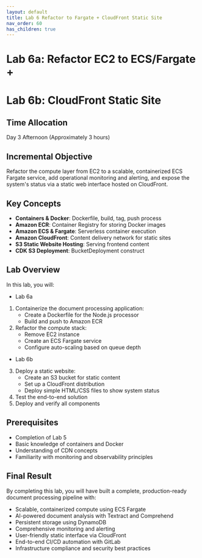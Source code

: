 ```yaml
---
layout: default
title: Lab 6 Refactor to Fargate + CloudFront Static Site
nav_order: 60
has_children: true
---
```


# Lab 6a: Refactor EC2 to ECS/Fargate + 
# Lab 6b: CloudFront Static Site

## Time Allocation
Day 3 Afternoon (Approximately 3 hours)

## Incremental Objective
Refactor the compute layer from EC2 to a scalable, containerized ECS Fargate service, add operational monitoring and alerting, and expose the system's status via a static web interface hosted on CloudFront.

## Key Concepts

- **Containers & Docker**: Dockerfile, build, tag, push process
- **Amazon ECR**: Container Registry for storing Docker images
- **Amazon ECS & Fargate**: Serverless container execution
- **Amazon CloudFront**: Content delivery network for static sites
- **S3 Static Website Hosting**: Serving frontend content
- **CDK S3 Deployment**: BucketDeployment construct

## Lab Overview

In this lab, you will:

* Lab 6a
1. Containerize the document processing application:
   - Create a Dockerfile for the Node.js processor
   - Build and push to Amazon ECR
2. Refactor the compute stack:
   - Remove EC2 instance
   - Create an ECS Fargate service
   - Configure auto-scaling based on queue depth

* Lab 6b
3. Deploy a static website:
   - Create an S3 bucket for static content
   - Set up a CloudFront distribution
   - Deploy simple HTML/CSS files to show system status
4. Test the end-to-end solution
5. Deploy and verify all components

## Prerequisites

- Completion of Lab 5
- Basic knowledge of containers and Docker
- Understanding of CDN concepts
- Familiarity with monitoring and observability principles

## Final Result

By completing this lab, you will have built a complete, production-ready document processing pipeline with:

- Scalable, containerized compute using ECS Fargate
- AI-powered document analysis with Textract and Comprehend
- Persistent storage using DynamoDB
- Comprehensive monitoring and alerting
- User-friendly static interface via CloudFront
- End-to-end CI/CD automation with GitLab
- Infrastructure compliance and security best practices